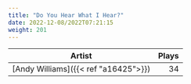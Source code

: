 ```yaml
---
title: "Do You Hear What I Hear?"
date: 2022-12-08/2022T07:21:15
weight: 201
---
```




 Artist | Plays 
----- | -----:
[Andy Williams]({{< ref "a16425">}}) | 34
